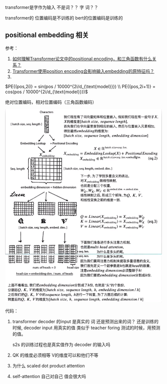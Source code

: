 transformer是字作为输入 不是词？？
字 词？？

transformer的 位置编码是不训练的 bert的位置编码是训练的


## positional embedding 相关

参考：
1. [如何理解Transformer论文中的positional encoding，和三角函数有什么关系？](https://www.zhihu.com/question/347678607)
2. [Transformer使用position encoding会影响输入embedding的原特征吗？](https://www.zhihu.com/question/350116316)
3. 

$PE{(pos,2i)} = sin(pos / 10000^{2i/d_{\text{model}}}) \\ PE{(pos,2i+1)} = cos(pos / 10000^{2i/d_{\text{model}}})$

绝对位置编码，相对位置编码（三角函数编码）




![图一](images/transformer.png)
![图二](images/transformer2.png)


代码：
1. transformer decoder 的input 是真实的 词 还是预测出来的词？
    还是训练的时候, decoder input 用真实的值 类似于 teacher foring
    测试的时候，用预测的值。

    s2s 的训练过程也是真实值作为 decoder 的输入吗

2. QK 的维度必须相等 V的维度可以和他们不等

3. 为什么 scaled dot product attention

4. self-attention 自己对自己 值会很大吗

